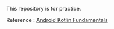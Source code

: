 This repository is for practice.

Reference : [Android Kotlin Fundamentals](<https://codelabs.developers.google.com/android-kotlin-fundamentals/>)

